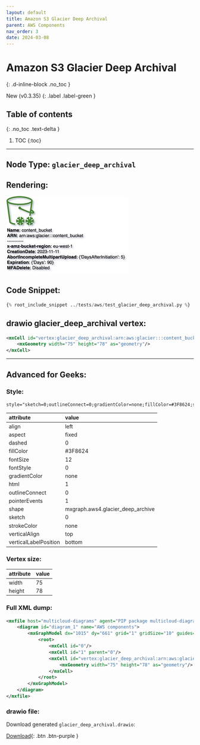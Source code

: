 ```yaml
---
layout: default
title: Amazon S3 Glacier Deep Archival
parent: AWS Components
nav_order: 3
date: 2024-03-08
---
```


# Amazon S3 Glacier Deep Archival
{: .d-inline-block .no_toc }

New (v0.3.35)
{: .label .label-green }

## Table of contents
{: .no_toc .text-delta }

1. TOC
{:toc}

---


## Node Type: ``glacier_deep_archival``

## Rendering:

![lambda](output/jpg/glacier_deep_archival.jpg)

## Code Snippet:

```python
{% root_include_snippet ../tests/aws/test_glacier_deep_archival.py %}
```

## drawio glacier_deep_archival vertex:

```xml
<mxCell id="vertex:glacier_deep_archival:arn:aws:glacier:::content_bucket" parent="1" vertex="1">
    <mxGeometry width="75" height="78" as="geometry"/>
</mxCell>
```
---

## Advanced for Geeks:

### Style:
```html
style="sketch=0;outlineConnect=0;gradientColor=none;fillColor=#3F8624;strokeColor=none;dashed=0;verticalLabelPosition=bottom;verticalAlign=top;align=left;html=1;fontSize=12;fontStyle=0;aspect=fixed;pointerEvents=1;shape=mxgraph.aws4.glacier_deep_archive;"
```

| attribute | value |
|:----------|:------|
|align| left |
|aspect| fixed |
|dashed| 0 |
|fillColor| #3F8624 |
|fontSize| 12 |
|fontStyle| 0 |
|gradientColor| none |
|html| 1 |
|outlineConnect| 0 |
|pointerEvents| 1 |
|shape| mxgraph.aws4.glacier_deep_archive |
|sketch| 0 |
|strokeColor| none |
|verticalAlign| top |
|verticalLabelPosition| bottom |

### Vertex size:

| attribute | value |
|:---------|:-----------|
| width    | 75  |
| height   |78|

### Full XML dump:
```xml
<mxfile host="multicloud-diagrams" agent="PIP package multicloud-diagrams. Generate resources in draw.io compatible format for Cloud infrastructure. Copyrights @ Roman Tsypuk 2023. MIT license." type="MultiCloud">
    <diagram id="diagram_1" name="AWS components">
        <mxGraphModel dx="1015" dy="661" grid="1" gridSize="10" guides="1" tooltips="1" connect="1" arrows="1" fold="1" page="1" pageScale="1" pageWidth="850" pageHeight="1100" math="0" shadow="1">
            <root>
                <mxCell id="0"/>
                <mxCell id="1" parent="0"/>
                <mxCell id="vertex:glacier_deep_archival:arn:aws:glacier:::content_bucket" value="&lt;b&gt;Name&lt;/b&gt;: content_bucket&lt;BR&gt;&lt;b&gt;ARN&lt;/b&gt;: arn:aws:glacier:::content_bucket&lt;BR&gt;-----------&lt;BR&gt;&lt;b&gt;x-amz-bucket-region&lt;/b&gt;: eu-west-1&lt;BR&gt;&lt;b&gt;CreationDate&lt;/b&gt;: 2023-11-11&lt;BR&gt;&lt;b&gt;AbortIncompleteMultipartUpload&lt;/b&gt;: {'DaysAfterInitiation': 5}&lt;BR&gt;&lt;b&gt;Expiration&lt;/b&gt;: {'Days': 90}&lt;BR&gt;&lt;b&gt;MFADelete&lt;/b&gt;: Disabled" style="sketch=0;outlineConnect=0;gradientColor=none;fillColor=#3F8624;strokeColor=none;dashed=0;verticalLabelPosition=bottom;verticalAlign=top;align=left;html=1;fontSize=12;fontStyle=0;aspect=fixed;pointerEvents=1;shape=mxgraph.aws4.glacier_deep_archive;" parent="1" vertex="1">
                    <mxGeometry width="75" height="78" as="geometry"/>
                </mxCell>
            </root>
        </mxGraphModel>
    </diagram>
</mxfile>
```

### drawio file:

Download generated ``glacier_deep_archival.drawio``:

[Download](output/drawio/glacier_deep_archival.drawio){: .btn .btn-purple }
